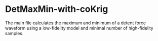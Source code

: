 # DetMaxMin-with-coKrig
The main file calculates the maximum and minimum of a detent force waveform using a low-fidelity model and  minimal number of high-fidelity samples.
